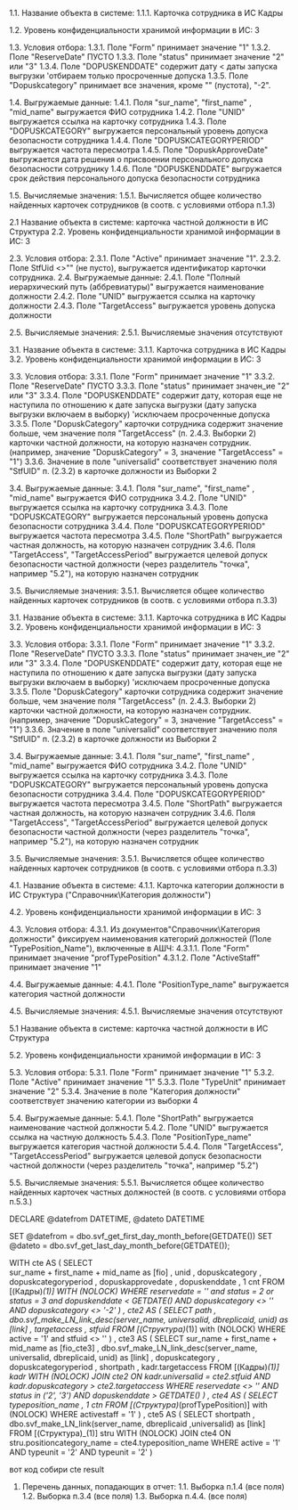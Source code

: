 1.1. Название объекта в системе:
1.1.1. Карточка сотрудника в ИС Кадры

1.2. Уровень конфиденциальности хранимой информации в ИС: 3

1.3. Условия отбора:
1.3.1. Поле "Form" принимает значение "1"
1.3.2. Поле "ReserveDate" ПУСТО
1.3.3. Поле "status" принимает значение "2" или "3"
1.3.4. Поле "DOPUSKENDDATE" содержит дату < даты запуска выгрузки 	'отбираем только просроченные допуска
1.3.5. Поле "Dopuskcategory" принимает все значения, кроме "" (пустота), "-2".

1.4. Выгружаемые данные:
1.4.1. Поля "sur_name", "first_name" , "mid_name"  выгружается ФИО сотрудника
1.4.2. Поле "UNID" выгружается ссылка на карточку сотрудника
1.4.3. Поле "DOPUSKCATEGORY" выгружается персональный уровень допуска безопасности сотрудника
1.4.4. Поле "DOPUSKCATEGORYPERIOD" выгружается частота пересмотра
1.4.5. Поле "DopuskApproveDate" выгружается дата решения о присвоении персонального допуска безопасности сотруднику
1.4.6. Поле "DOPUSKENDDATE" выгружается срок действия персонального допуска безопасности сотрудника

1.5. Вычисляемые значения:
1.5.1. Вычисляется общее количество найденных карточек сотрудников (в соотв. с условиями отбора п.1.3)



2.1 Название объекта в системе:
карточка частной должности в ИС Структура
2.2. Уровень конфиденциальности хранимой информации в ИС: 3

2.3. Условия отбора:
2.3.1. Поле "Active" принимает значение "1". 
2.3.2. Поле StfUid <>"" (не пусто),  выгружается идентификатор карточки сотрудника.
2.4. Выгружаемые данные:
2.4.1. Поле "Полный иерархический путь (аббревиатуры)" выгружается наименование должности
2.4.2. Поле "UNID" выгружается ссылка на карточку должности
2.4.3. Поле "TargetAccess" выгружается уровень допуска должности


2.5. Вычисляемые значения:
2.5.1. Вычисляемые значения отсутствуют


3.1. Название объекта в системе:
3.1.1. Карточка сотрудника в ИС Кадры
3.2. Уровень конфиденциальности хранимой информации в ИС: 3

3.3. Условия отбора:
3.3.1. Поле "Form" принимает значение "1"
3.3.2. Поле "ReserveDate"  ПУСТО
3.3.3. Поле "status" принимает значен_ие "2" или "3"
3.3.4. Поле "DOPUSKENDDATE" содержит дату, которая еще не наступила по отношению к дате запуска выгрузки (дату запуска выгрузки включаем в выборку)	'исключаем просроченные допуска
3.3.5. Поле "DopuskCategory" карточки сотрудника содержит значение больше, чем значение поля "TargetAccess" (п. 2.4.3. Выборки 2) карточки частной должности, на которую назначен сотрудник. (например, значение "DopuskCategory" = 3, значение "TargetAccess" = "1")
3.3.6. Значение в поле "universalid" соответствует значению поля "StfUID" п. (2.3.2) в карточке должности из Выборки 2


3.4. Выгружаемые данные:
3.4.1. Поля "sur_name", "first_name" , "mid_name"  выгружается ФИО сотрудника
3.4.2. Поле "UNID" выгружается ссылка на карточку сотрудника
3.4.3. Поле "DOPUSKCATEGORY" выгружается персональный уровень допуска безопасности сотрудника
3.4.4. Поле "DOPUSKCATEGORYPERIOD" выгружается частота пересмотра
3.4.5. Поле "ShortPath" выгружается частная должность, на которую назначен сотрудник
3.4.6. Поля "TargetAccess", "TargetAccessPeriod" выгружается целевой допуск безопасности частной должности (через разделитель "точка", например "5.2"), на которую назначен сотрудник

3.5. Вычисляемые значения:
3.5.1. Вычисляется общее количество найденных карточек сотрудников (в соотв. с условиями отбора п.3.3)

3.1. Название объекта в системе:
3.1.1. Карточка сотрудника в ИС Кадры
3.2. Уровень конфиденциальности хранимой информации в ИС: 3

3.3. Условия отбора:
3.3.1. Поле "Form" принимает значение "1"
3.3.2. Поле "ReserveDate"  ПУСТО
3.3.3. Поле "status" принимает значен_ие "2" или "3"
3.3.4. Поле "DOPUSKENDDATE" содержит дату, которая еще не наступила по отношению к дате запуска выгрузки (дату запуска выгрузки включаем в выборку)	'исключаем просроченные допуска
3.3.5. Поле "DopuskCategory" карточки сотрудника содержит значение больше, чем значение поля "TargetAccess" (п. 2.4.3. Выборки 2) карточки частной должности, на которую назначен сотрудник. (например, значение "DopuskCategory" = 3, значение "TargetAccess" = "1")
3.3.6. Значение в поле "universalid" соответствует значению поля "StfUID" п. (2.3.2) в карточке должности из Выборки 2


3.4. Выгружаемые данные:
3.4.1. Поля "sur_name", "first_name" , "mid_name"  выгружается ФИО сотрудника
3.4.2. Поле "UNID" выгружается ссылка на карточку сотрудника
3.4.3. Поле "DOPUSKCATEGORY" выгружается персональный уровень допуска безопасности сотрудника
3.4.4. Поле "DOPUSKCATEGORYPERIOD" выгружается частота пересмотра
3.4.5. Поле "ShortPath" выгружается частная должность, на которую назначен сотрудник
3.4.6. Поля "TargetAccess", "TargetAccessPeriod" выгружается целевой допуск безопасности частной должности (через разделитель "точка", например "5.2"), на которую назначен сотрудник

3.5. Вычисляемые значения:
3.5.1. Вычисляется общее количество найденных карточек сотрудников (в соотв. с условиями отбора п.3.3)


4.1. Название объекта в системе:
4.1.1. Карточка категории должности в ИС Структура ("Справочник\Категория должности")

4.2. Уровень конфиденциальности хранимой информации в ИС: 3

4.3. Условия отбора:
4.3.1. Из документов"Справочник\Категория должности" фиксируем наименования категорий должностей (Поле "TypePosition_Name"), включенные в АШЧ: 
4.3.1.1. Поле "Form" принимает значение "profTypePosition"
4.3.1.2. Поле "ActiveStaff" принимает значение "1"

4.4. Выгружаемые данные:
4.4.1. Поле "PositionType_name" выгружается категория частной должности


4.5. Вычисляемые значения:
4.5.1. Вычисляемые значения отсутствуют


5.1 Название объекта в системе:
карточка частной должности  в ИС Структура

5.2. Уровень конфиденциальности хранимой информации в ИС: 3

5.3. Условия отбора:
5.3.1. Поле "Form" принимает значение "1"
5.3.2. Поле "Active" принимает значение "1"
5.3.3. Поле "TypeUnit" принимает значение "2"
5.3.4. Значение в поле "Категория должности" соответствует значению категории из выборки 4

5.4. Выгружаемые данные:
5.4.1. Поле "ShortPath" выгружается наименование частной должности
5.4.2. Поле "UNID" выгружается ссылка на частную должность
5.4.3. Поле "PositionType_name" выгружается категория частной должности
5.4.4. Поля "TargetAccess", "TargetAccessPeriod" выгружается целевой допуск безопасности частной должности (через разделитель "точка", например "5.2")


5.5. Вычисляемые значения:
5.5.1. Вычисляется общее количество найденных карточек частных должностей (в соотв. с условиями отбора п.5.3.)



DECLARE
	@datefrom DATETIME,
	@dateto DATETIME

SET @datefrom = dbo.svf_get_first_day_month_before(GETDATE())
SET @dateto = dbo.svf_get_last_day_month_before(GETDATE());


WITH cte AS (
SELECT	
	sur_name + first_name + mid_name as [fio]
	, unid
	, dopuskcategory
	, dopuskcategoryperiod
	, dopuskapprovedate
	, dopuskenddate
	, 1 cnt
FROM [(Кадры)_(1)] WITH (NOLOCK)
WHERE
	reservedate = ''
	and
	status = 2 or status = 3
	and
	dopuskenddate < GETDATE()
	AND
	dopuskcategory <> ''
	AND
	dopuskcategory <> '-2'
)
, cte2 AS (
SELECT
	path
	, dbo.svf_make_LN_link_desc(server_name, universalid, dbreplicaid, unid) as [link]
	, targetaccess
	, stfuid
FROM [(Структура)_(1)] with (NOLOCK)
WHERE
	active = '1'
	and
	stfuid <> ''
)
, cte3 AS (
SELECT
	sur_name + first_name + mid_name as [fio_cte3]
	,  dbo.svf_make_LN_link_desc(server_name, universalid, dbreplicaid, unid) as [link]
	, dopuskcategory
	, dopuskcategoryperiod
	, shortpath
	, kadr.targetaccess
FROM [(Кадры)_(1)] kadr  WITH (NOLOCK)
	JOIN cte2 ON kadr.universalid = cte2.stfuid AND kadr.dopuskcategory > cte2.targetaccess
WHERE
	reservedate <> ''
	AND
	status in ('2', '3')
	AND
	dopuskenddate > GETDATE()
)
, cte4 AS (
SELECT 
	typeposition_name
	, 1 ctn
FROM [(Структура)_(profTypePosition)] with (NOLOCK)
WHERE
	activestaff = '1'
)
, cte5 AS (
SELECT
	shortpath
	, dbo.svf_make_LN_link(server_name, dbreplicaid ,universalid) as [link]
FROM [(Структура)_(1)] stru WITH (NOLOCK)
	JOIN cte4 ON stru.positioncategory_name = cte4.typeposition_name
WHERE
	active = '1'
	AND
	typeunit = '2'
	AND
	typeunit = '2'
)







вот код собири cte result
1. Перечень данных, попадающих в отчет:
1.1. Выборка п.1.4 (все поля)
1.2. Выборка п.3.4 (все поля)
1.3. Выборка п.4.4. (все поля)










